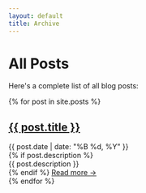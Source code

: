 ```yaml
---
layout: default
title: Archive
---
```


# All Posts

Here's a complete list of all blog posts:

{% for post in site.posts %}
<article class="post">
    <h2><a href="{{ post.url }}">{{ post.title }}</a></h2>
    <div class="post-meta">
        <time datetime="{{ post.date | date_to_xmlschema }}">
            {{ post.date | date: "%B %d, %Y" }}
        </time>
    </div>
    {% if post.description %}
    <div class="excerpt">
        {{ post.description }}
    </div>
    {% endif %}
    <a href="{{ post.url }}" class="read-more">Read more →</a>
</article>
{% endfor %}
